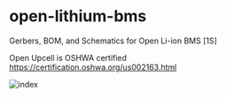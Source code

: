 # open-lithium-bms
Gerbers, BOM, and Schematics for Open Li-ion BMS [1S]

Open Upcell is OSHWA certified
https://certification.oshwa.org/us002163.html 

![index](https://user-images.githubusercontent.com/60266976/213417330-60782c89-5a1d-42a9-a371-91ca5bb7ed8b.jpg)
